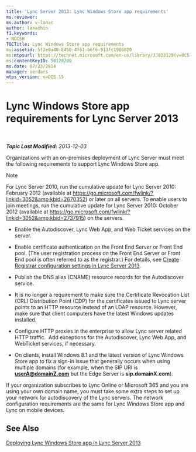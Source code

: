 ```yaml
---
title: 'Lync Server 2013: Lync Windows Store app requirements'
ms.reviewer: 
ms.author: v-lanac
author: lanachin
f1.keywords:
- NOCSH
TOCTitle: Lync Windows Store app requirements
ms:assetid: 5f2e0a40-8450-4f61-b6f6-913fc1906020
ms:mtpsurl: https://technet.microsoft.com/en-us/library/JJ823129(v=OCS.15)
ms:contentKeyID: 50120200
ms.date: 07/23/2014
manager: serdars
mtps_version: v=OCS.15
---
```


<div data-xmlns="http://www.w3.org/1999/xhtml">

<div class="topic" data-xmlns="http://www.w3.org/1999/xhtml" data-msxsl="urn:schemas-microsoft-com:xslt" data-cs="https://msdn.microsoft.com/">

<div data-asp="https://msdn2.microsoft.com/asp">

# Lync Windows Store app requirements for Lync Server 2013

</div>

<div id="mainSection">

<div id="mainBody">

<span> </span>

_**Topic Last Modified:** 2013-12-03_

Organizations with an on-premises deployment of Lync Server must meet the following requirements to support Lync Windows Store app.

<div>


> [!NOTE]  
> For Lync Server 2010, run the cumulative update for Lync Server 2010: February 2012 (available at <A class=uri href="https://go.microsoft.com/fwlink/?linkid=3052%26kbid=2670352">https://go.microsoft.com/fwlink/?linkid=3052&amp;kbid=2670352</A>) or later on all servers. To enable users to join meetings, run the cumulative update for Lync Server 2010: October 2012 (available at <A class=uri href="https://go.microsoft.com/fwlink/?linkid=3052%26kbid=2737915">https://go.microsoft.com/fwlink/?linkid=3052&amp;kbid=2737915</A>) on the servers.



</div>

  - Enable the Autodiscover, Lync Web App, and Web Ticket services on the server.

  - Enable certificate authentication on the Front End Server or Front End pool. (The user registration process on the Front End Server or Front End pool is often referred to as the registrar.) For details, see [Create Registrar configuration settings in Lync Server 2013](lync-server-2013-create-registrar-configuration-settings.md).

  - Publish the DNS alias (CNAME) resource records for the Autodiscover service.

  - It is no longer a requirement to make sure the Certificate Revocation List (CRL) Distribution Point (CDP) for the certificates issued to Lync server points to an HTTP resource instead of an LDAP resource. However, make sure that client computers have the latest Windows updates installed.

  - Configure HTTP proxies in the enterprise to allow Lync server related HTTP traffic.  Add exceptions for the Autodiscover, Lync Web App, and WebTicket services, if necessary.

  - On clients, install Windows 8.1 and the latest version of Lync Windows Store app to fix a sign-in issue that generally occurs when using multiple domains (for example, when the SIP URI is **userA@domainZ.com** but the Edge Server is **sip.domainX.com**).

If your organization subscribes to Lync Online or Microsoft 365 and you are using your own domain name, you must take some extra steps to set up your network for autodiscovery of the Lync servers. The network configuration requirements are the same for Lync Windows Store app and Lync on mobile devices.

<div>

## See Also


[Deploying Lync Windows Store app in Lync Server 2013](lync-server-2013-deploying-lync-windows-store-app.md)  
  

</div>

</div>

<span> </span>

</div>

</div>

</div>
